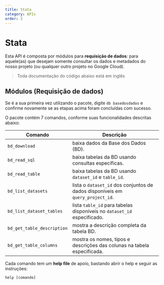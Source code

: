 ```yaml
---
title: Stata
category: APIs
order: 2
---
```


# Stata

Esta API é composta por módulos para **requisição de dados**: para aquele(as) que desejam
  somente consultar os dados e metadados do nosso projeto (ou qualquer outro
  projeto no Google Cloud).

> Toda documentação do código abaixo está em inglês

## Módulos (Requisição de dados)

Se é a sua primeira vez utilizando o pacote, digite ```db basedosdados``` e confirme novamente se as etapas acima foram concluídas com sucesso.

O pacote contém 7 comandos, conforme suas funcionalidades descritas abaixo:

| __Comando__               | __Descrição__                                                                  |
|---------------------------|--------------------------------------------------------------------------------|
| `bd_download`             | baixa dados da Base dos Dados (BD).                                           |
| `bd_read_sql`             | baixa tabelas da BD usando consultas específicas.                             |
| `bd_read_table`           | baixa tabelas da BD usando `dataset_id` e `table_id`.                         |
| `bd_list_datasets`        | lista o `dataset_id` dos conjuntos de dados disponíveis em `query_project_id`. |
| `bd_list_dataset_tables`  | lista `table_id` para tabelas disponíveis no `dataset_id` especificado.        |
| `bd_get_table_description`| mostra a descrição completa da tabela BD.                                     |
| `bd_get_table_columns`    | mostra os nomes, tipos e descrições das colunas na tabela especificada.        |

Cada comando tem um __help file__ de apoio, bastando abrir o help e seguir as instruções:

```
help [comando]
```
